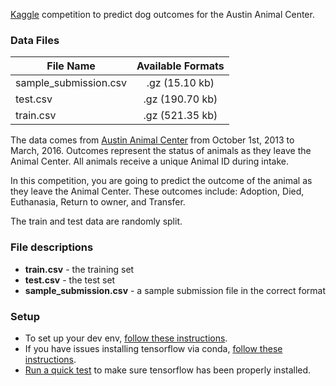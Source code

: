 [Kaggle](www.kaggle.com) competition to predict dog outcomes for the Austin Animal Center.

### Data Files

| File Name | Available Formats |
|-----------|:-----------------:|
|sample_submission.csv  |  .gz (15.10 kb)|
|test.csv  | .gz (190.70 kb)|
|train.csv |  .gz (521.35 kb)|

The data comes from [Austin Animal Center](http://www.austintexas.gov/department/animal-services) from October 1st, 2013 to March, 2016. Outcomes represent the status of animals as they leave the Animal Center. All animals receive a unique Animal ID during intake. 

In this competition, you are going to predict the outcome of the animal as they leave the Animal Center. These outcomes include: Adoption, Died, Euthanasia, Return to owner, and Transfer. 

The train and test data are randomly split. 

### File descriptions

- **train.csv** - the training set
- **test.csv** - the test set
- **sample_submission.csv** - a sample submission file in the correct format

### Setup

- To set up your dev env, [follow these instructions](https://www.tensorflow.org/versions/r0.9/get_started/os_setup.html#anaconda-installation).
- If you have issues installing tensorflow via conda, [follow these instructions](http://vinhdq.blogspot.com/2015/12/installing-tensorflow-on-mac-os-1011.html).
- [Run a quick test](https://www.tensorflow.org/versions/r0.9/get_started/os_setup.html#test-the-tensorflow-installation) to make sure tensorflow has been properly installed.
